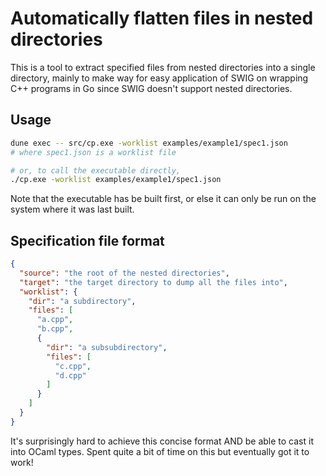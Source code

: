 # Automatically flatten files in nested directories

This is a tool to extract specified files from nested directories into a single
directory, mainly to make way for easy application of SWIG on wrapping C++
programs in Go since SWIG doesn't support nested directories.

## Usage

```sh
dune exec -- src/cp.exe -worklist examples/example1/spec1.json
# where spec1.json is a worklist file

# or, to call the executable directly,
./cp.exe -worklist examples/example1/spec1.json
```

Note that the executable has be built first, or else it can only be run on the
system where it was last built.

## Specification file format

```json
{
  "source": "the root of the nested directories",
  "target": "the target directory to dump all the files into",
  "worklist": {
    "dir": "a subdirectory",
    "files": [
      "a.cpp",
      "b.cpp",
      {
        "dir": "a subsubdirectory",
        "files": [
          "c.cpp",
          "d.cpp"
        ]
      }
    ]
  }
}
```

It's surprisingly hard to achieve this concise format AND be able to cast it
into OCaml types. Spent quite a bit of time on this but eventually got it to
work!

